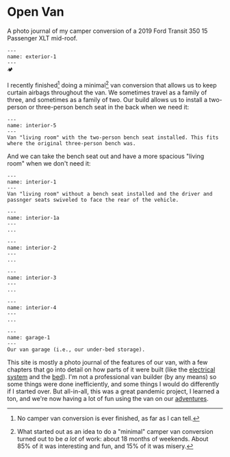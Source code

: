 Open Van
========

A photo journal of my camper conversion of a 2019 Ford Transit 350 15 Passenger XLT mid-roof.

```{figure} images/exterior-1.jpeg
---
name: exterior-1
---
🏕️
```

I recently finished[^footnote1] doing a minimal[^footnote2] van conversion that allows us to keep curtain airbags throughout the van. We sometimes travel as a family of three, and sometimes as a family of two. Our build allows us to install a two-person or three-person bench seat in the back when we need it:

```{figure} images/interior-5.jpeg
---
name: interior-5
---
Van "living room" with the two-person bench seat installed. This fits where the original three-person bench was.
```

And we can take the bench seat out and have a more spacious "living room" when we don't need it:

```{figure} images/interior-1.jpeg
---
name: interior-1
---
Van "living room" without a bench seat installed and the driver and passnger seats swiveled to face the rear of the vehicle.
```

```{figure} images/interior-1a.jpeg
---
name: interior-1a
---
...
```

```{figure} images/interior-2.jpeg
---
name: interior-2
---
...
```

```{figure} images/interior-3.jpeg
---
name: interior-3
---
...
```

```{figure} images/interior-4.jpeg
---
name: interior-4
---
...
```

```{figure} images/garage-1.jpeg
---
name: garage-1
---
Our van garage (i.e., our under-bed storage).
```

This site is mostly a photo journal of the features of our van, with a few chapters that go into detail on how parts of it were built (like the [electrical system](./gz-electrical.md) and the [bed](./bed.md)). I'm not a professional van builder (by any means) so some things were done inefficiently, and some things I would do differently if I started over. But all-in-all, this was a great pandemic project, I learned a ton, and we're now having a lot of fun using the van on our [adventures](./adventures.md).

[^footnote1]: No camper van conversion is ever finished, as far as I can tell.

[^footnote2]: What started out as an idea to do a "minimal" camper van conversion turned out to be _a lot_ of work: about 18 months of weekends. About 85% of it was interesting and fun, and 15% of it was misery.